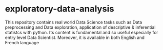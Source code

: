 # exploratory-data-analysis
This repository contains real world Data Science tasks such as Data preprocessing and Data exploration, application of descriptive & inferential statistcs with python.
Its content is fundamental and so useful especially for entry level Data Scientist.
Moreover, it is available in both English and French language
